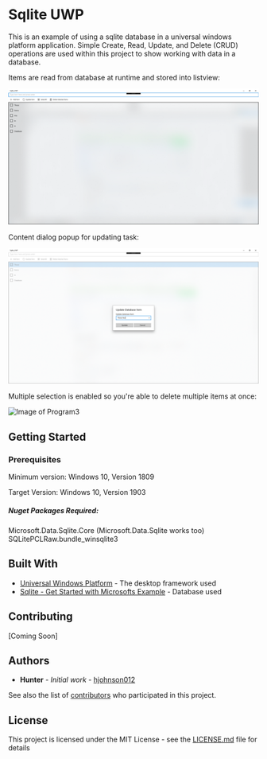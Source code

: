 # Sqlite UWP

This is an example of using a sqlite database in a universal windows platform application. Simple Create, Read, Update, and Delete (CRUD)
operations are used within this project to show working with data in a database.

Items are read from database at runtime and stored into listview:

![Image of Program1](Sqlite_UWP/Images/AppEx1.png)

Content dialog popup for updating task:

![Image of Program2](Sqlite_UWP/Images/AppEx2.png)

Multiple selection is enabled so you're able to delete multiple items at once:

![Image of Program3](SqliteUWP_UWP/Images/AppEx3.png)

## Getting Started

### Prerequisites

Minimum version: Windows 10, Version 1809

Target Version: Windows 10, Version 1903

##### Nuget Packages Required:

Microsoft.Data.Sqlite.Core (Microsoft.Data.Sqlite works too)
SQLitePCLRaw.bundle_winsqlite3

## Built With

* [Universal Windows Platform](https://developer.microsoft.com/en-us/windows/apps) - The desktop framework used
* [Sqlite - Get Started with Microsofts Example](https://docs.microsoft.com/en-us/windows/uwp/data-access/sqlite-databases) - Database used

## Contributing

[Coming Soon]

## Authors

* **Hunter** - *Initial work* - [hjohnson012](https://github.com/hjohnson012)

See also the list of [contributors](https://github.com/hjohnson12/NotepadEditorUWP/graphs/contributors) who participated in this project.

## License

This project is licensed under the MIT License - see the [LICENSE.md](LICENSE.md) file for details
